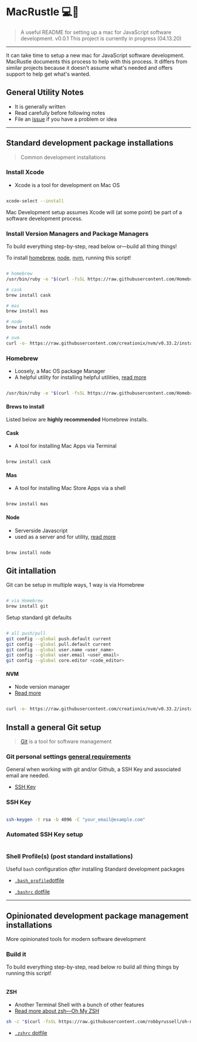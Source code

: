 # MacRustle 💻💨

> A useful README for setting up a mac for JavaScript software development.
> v0.0.1 This project is currently in progress (04.13.20)

---

It can take time to setup a new mac for JavaScript software development.
MacRustle documents this process to help with this process.
It differs from similar projects because it doesn't assume what's needed
and offers support to help get what's wanted.

## General Utility Notes

- It is generally written
- Read carefully before following notes
- File an [issue](/issues) if you have a problem or idea

---

## Standard development package installations

> Common development installations

### Install Xcode

- Xcode is a tool for development on Mac OS

```bash

xcode-select --install

```

Mac Development setup assumes Xcode will (at some point) be part of a software development process.

### Install Version Managers and Package Managers

To build everything step-by-step, read below or—build all thing things!

To install [homebrew](brew.sh), [node](https://nodejs.org/en/), [nvm](https://github.com/nvm-sh/nvm), running this script!

```bash

# homebrew
/usr/bin/ruby -e "$(curl -fsSL https://raw.githubusercontent.com/Homebrew/install/master/install)"

# cask
brew install cask

# mas
brew install mas

# node
brew install node

# nvm
curl -o- https://raw.githubusercontent.com/creationix/nvm/v0.33.2/install.sh | bash

```

### Homebrew

- Loosely, a Mac OS package Manager
- A helpful utility for installing helpful utilities, [read more](https://brew.sh/)

```bash

/usr/bin/ruby -e "$(curl -fsSL https://raw.githubusercontent.com/Homebrew/install/master/install)"

```

#### Brews to install

Listed below are **highly recommended** Homebrew installs.

#### Cask

- A tool for installing Mac Apps via Terminal

```bash

brew install cask

```

#### Mas

- A tool for installing Mac Store Apps via a shell

```bash

brew install mas

```

#### Node

- Serverside Javascript
- used as a server and for utility, [read more](https://nodejs.org/en/)

```bash

brew install node

```

## Git intallation

Git can be setup in multiple ways, 1 way is via Homebrew

```bash

# via Homebrew
brew install git

```

Setup standard git defaults

```bash

# all push/pull
git config --global push.default current
git config --global pull.default current
git config --global user.name <user_name>
git config --global user.email <user_email>
git config --global core.editor <code_editor>

```

#### NVM

- Node version manager
- [Read more](https://github.com/creationix/nvm/blob/master/README.md)

```bash

curl -o- https://raw.githubusercontent.com/creationix/nvm/v0.33.2/install.sh | bash

```

## Install a general Git setup

> [Git](https://git-scm.com/book/en/v2) is a tool for software management

### Git personal settings [general requirements](https://help.github.com/articles/set-up-git/)

General when working with git and/or Github, a SSH Key and associated email are needed.

- [SSH Key](https://help.github.com/articles/generating-a-new-ssh-key-and-adding-it-to-the-ssh-agent/)

### SSH Key

```bash

ssh-keygen -t rsa -b 4096 -C "your_email@example.com"

```

### Automated SSH Key setup

```bash

```

### Shell Profile(s) (post standard installations)

Useful `bash` configuration _after_ installing Standard development packages

- [`.bash_profile`dotfile](/blob/master/dotFiles/.bash_profile)

- [`.bashrc` dotfile](/blob/master/dotFiles/.bashrc)

---

## Opinionated development package management installations

More opinionated tools for modern software development

### Build it

To build everything step-by-step, read below ro build all thing things by running this script!

```bash

```

#### ZSH

- Another Terminal Shell with a bunch of other features
- [Read more about zsh—Oh My ZSH](http://ohmyz.sh/)

```bash
sh -c "$(curl -fsSL https://raw.githubusercontent.com/robbyrussell/oh-my-zsh/master/tools/install.sh)"
```

- [`.zshrc` dotfile]()

